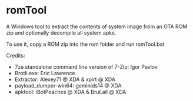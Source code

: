 # romTool
A Windows tool to extract the contents of system image from an OTA ROM zip and optionally decompile all system apks.

To use it, copy a ROM zip into the rom folder and run romTool.bat

Credits: 
  - 7za standalone command line version of 7-Zip: Igor Pavlov
  - Brotli.exe: Eric Lawrence
  - Extractor: Alexey71 @ XDA & xpirt @ XDA
  - payload_dumper-win64: geminids14 @ XDA
  - apktool: iBotPeaches @ XDA & Brut.all @ XDA
